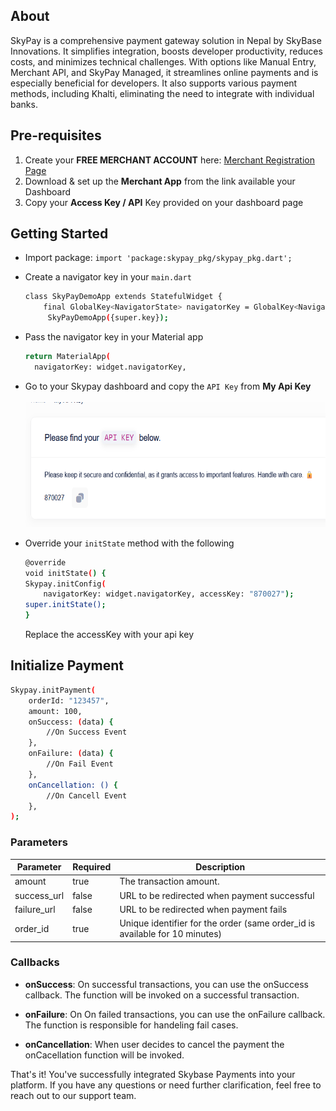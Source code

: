 ## **About**
SkyPay is a comprehensive payment gateway solution in Nepal by SkyBase Innovations. It simplifies integration, boosts developer productivity, reduces costs, and minimizes technical challenges. With options like Manual Entry, Merchant API, and SkyPay Managed, it streamlines online payments and is especially beneficial for developers. It also supports various payment methods, including Khalti, eliminating the need to integrate with individual banks.

## **Pre-requisites**
1. Create your **FREE MERCHANT ACCOUNT** here: [Merchant Registration Page](https://pay.skybase.com.np/register)
2. Download & set up the **Merchant App** from the link available your Dashboard
3. Copy your **Access Key / API** Key provided on your dashboard page

## **Getting Started**
- Import package: ```import 'package:skypay_pkg/skypay_pkg.dart';```
- Create a navigator key in your ```main.dart```
    
    ```bash
    class SkyPayDemoApp extends StatefulWidget {
        final GlobalKey<NavigatorState> navigatorKey = GlobalKey<NavigatorState>();
         SkyPayDemoApp({super.key});
    ```
- Pass the navigator key in your Material app
    ```bash
    return MaterialApp(
      navigatorKey: widget.navigatorKey,
    ```
- Go to your Skypay dashboard and copy the ```API Key``` from **My Api Key**
</br></br><img src="assets/api_key.png" alt="Markdown Monster icon" style="height: 200px; width:auto;" />

- Override your ```initState``` method with the following
    ```bash
    @override
  void initState() {
    Skypay.initConfig(
        navigatorKey: widget.navigatorKey, accessKey: "870027");
    super.initState();
  }
    ```
    Replace the accessKey with your api key

## Initialize Payment

```bash
Skypay.initPayment(
    orderId: "123457",
    amount: 100,
    onSuccess: (data) {
        //On Success Event
    },
    onFailure: (data) {
        //On Fail Event
    },
    onCancellation: () {
        //On Cancell Event
    },
);
```

### **Parameters**

| Parameter | Required | Description |  
| --- | --- | --- |
| amount | true | The transaction amount. |  |
| success_url | false | URL to be redirected when payment successful |  |
| failure_url | false | URL to be redirected when payment fails |  |
| order_id | true | Unique identifier for the order (same order_id is available for 10 minutes) |  |

### **Callbacks**

- **onSuccess**: On successful transactions, you can use the onSuccess callback. The function will be invoked on a successful transaction.
  
- **onFailure**: On On failed transactions, you can use the onFailure callback. The function is responsible for handeling fail cases.

- **onCancellation**: When user decides to cancel the payment the onCacellation function will be invoked.
    

That's it! You've successfully integrated Skybase Payments into your platform. If you have any questions or need further clarification, feel free to reach out to our support team.
